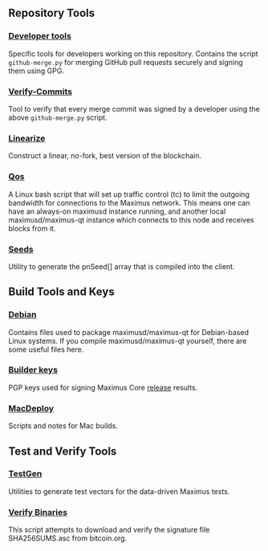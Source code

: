 Repository Tools
---------------------

### [Developer tools](/contrib/devtools) ###
Specific tools for developers working on this repository.
Contains the script `github-merge.py` for merging GitHub pull requests securely and signing them using GPG.

### [Verify-Commits](/contrib/verify-commits) ###
Tool to verify that every merge commit was signed by a developer using the above `github-merge.py` script.

### [Linearize](/contrib/linearize) ###
Construct a linear, no-fork, best version of the blockchain.

### [Qos](/contrib/qos) ###
A Linux bash script that will set up traffic control (tc) to limit the outgoing bandwidth for connections to the Maximus network. This means one can have an always-on maximusd instance running, and another local maximusd/maximus-qt instance which connects to this node and receives blocks from it.

### [Seeds](/contrib/seeds) ###
Utility to generate the pnSeed[] array that is compiled into the client.

Build Tools and Keys
---------------------

### [Debian](/contrib/debian) ###
Contains files used to package maximusd/maximus-qt
for Debian-based Linux systems. If you compile maximusd/maximus-qt yourself, there are some useful files here.

### [Builder keys](/contrib/builder-keys)
PGP keys used for signing Maximus Core [release](/doc/release-process.md) results.

### [MacDeploy](/contrib/macdeploy) ###
Scripts and notes for Mac builds.

Test and Verify Tools
---------------------

### [TestGen](/contrib/testgen) ###
Utilities to generate test vectors for the data-driven Maximus tests.

### [Verify Binaries](/contrib/verifybinaries) ###
This script attempts to download and verify the signature file SHA256SUMS.asc from bitcoin.org.
